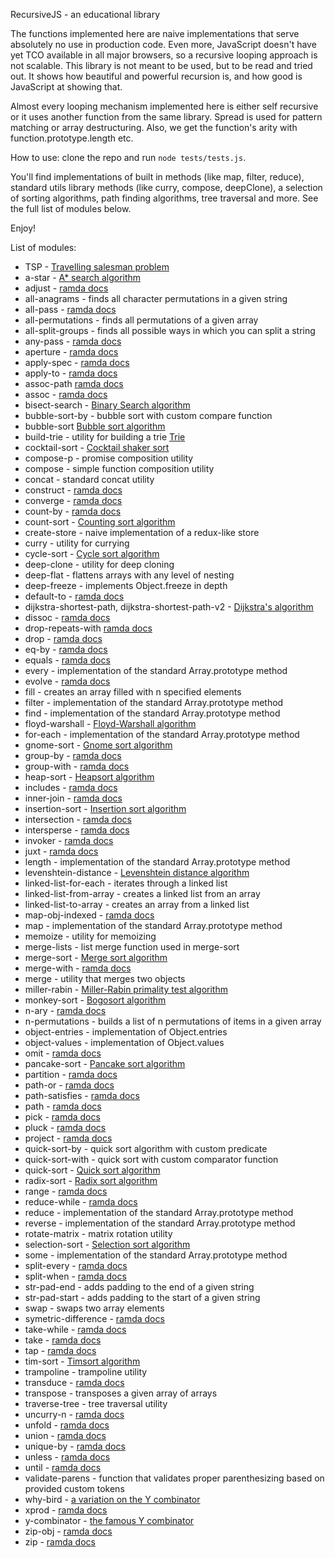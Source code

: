 RecursiveJS - an educational library

The functions implemented here are naive implementations that serve absolutely no use in production code. Even more, JavaScript doesn't have yet TCO available in all major browsers, so a recursive looping approach is not scalable. This library is not meant to be used, but to be read and tried out. It shows how beautiful and powerful recursion is, and how good is JavaScript at showing that.

Almost every looping mechanism implemented here is either self recursive or it uses another function from the same library. Spread is used for pattern matching or array destructuring. Also, we get the function's arity with function.prototype.length etc.

How to use: clone the repo and run `node tests/tests.js`.

You'll find implementations of built in methods (like map, filter, reduce), standard utils library methods (like curry, compose, deepClone), a selection of sorting algorithms, path finding algorithms, tree traversal and more. See the full list of modules below.

Enjoy!

List of modules:

- TSP - [Travelling salesman problem](https://en.wikipedia.org/wiki/Travelling_salesman_problem)
- a-star - [A* search algorithm](https://en.wikipedia.org/wiki/A*_search_algorithm)
- adjust - [ramda docs](https://ramdajs.com/docs/#adjust)
- all-anagrams - finds all character permutations in a given string
- all-pass - [ramda docs](https://ramdajs.com/docs/#allPass)
- all-permutations - finds all permutations of a given array
- all-split-groups - finds all possible ways in which you can split a string
- any-pass - [ramda docs](https://ramdajs.com/docs/#anyPass)
- aperture - [ramda docs](https://ramdajs.com/docs/#aperture)
- apply-spec - [ramda docs](https://ramdajs.com/docs/#applySpec)
- apply-to - [ramda docs](https://ramdajs.com/docs/#applyTo)
- assoc-path [ramda docs](https://ramdajs.com/docs/#assocPath)
- assoc - [ramda docs](https://ramdajs.com/docs/#assoc)
- bisect-search - [Binary Search algorithm](https://en.wikipedia.org/wiki/Binary_search_algorithm)
- bubble-sort-by - bubble sort with custom compare function
- bubble-sort [Bubble sort algorithm](https://en.wikipedia.org/wiki/Bubble_sort)
- build-trie - utility for building a trie [Trie](https://en.wikipedia.org/wiki/Trie)
- cocktail-sort - [Cocktail shaker sort](https://en.wikipedia.org/wiki/Cocktail_shaker_sort)
- compose-p - promise composition utility
- compose - simple function composition utility
- concat - standard concat utility
- construct - [ramda docs](https://ramdajs.com/docs/#construct)
- converge - [ramda docs](https://ramdajs.com/docs/#converge)
- count-by - [ramda docs](https://ramdajs.com/docs/#countBy)
- count-sort - [Counting sort algorithm](https://en.wikipedia.org/wiki/Counting_sort)
- create-store - naive implementation of a redux-like store
- curry - utility for currying
- cycle-sort - [Cycle sort algorithm](https://en.wikipedia.org/wiki/Cycle_sort)
- deep-clone - utility for deep cloning
- deep-flat - flattens arrays with any level of nesting
- deep-freeze - implements Object.freeze in depth
- default-to - [ramda docs](https://ramdajs.com/docs/#defaultTo)
- dijkstra-shortest-path, dijkstra-shortest-path-v2 - [Dijkstra's algorithm](https://en.wikipedia.org/wiki/Dijkstra%27s_algorithm)
- dissoc - [ramda docs](https://ramdajs.com/docs/#dissoc)
- drop-repeats-with [ramda docs](https://ramdajs.com/docs/#dropRepeatsWith)
- drop - [ramda docs](https://ramdajs.com/docs/#drop)
- eq-by - [ramda docs](https://ramdajs.com/docs/#eqBy)
- equals - [ramda docs](https://ramdajs.com/docs/#equals)
- every - implementation of the standard Array.prototype method
- evolve - [ramda docs](https://ramdajs.com/docs/#evolve)
- fill - creates an array filled with n specified elements
- filter - implementation of the standard Array.prototype method
- find - implementation of the standard Array.prototype method
- floyd-warshall - [Floyd-Warshall algorithm](https://en.wikipedia.org/wiki/Floyd%E2%80%93Warshall_algorithm)
- for-each - implementation of the standard Array.prototype method
- gnome-sort - [Gnome sort algorithm](https://en.wikipedia.org/wiki/Gnome_sort)
- group-by - [ramda docs](https://ramdajs.com/docs/#groupBy)
- group-with - [ramda docs](https://ramdajs.com/docs/#groupWith)
- heap-sort - [Heapsort algorithm](https://en.wikipedia.org/wiki/Heapsort)
- includes - [ramda docs](https://ramdajs.com/docs/#includes)
- inner-join - [ramda docs](https://ramdajs.com/docs/#innerJoin)
- insertion-sort - [Insertion sort algorithm](https://en.wikipedia.org/wiki/Insertion_sort)
- intersection - [ramda docs](https://ramdajs.com/docs/#intersection)
- intersperse - [ramda docs](https://ramdajs.com/docs/#intersperse)
- invoker - [ramda docs](https://ramdajs.com/docs/#invoker)
- juxt - [ramda docs](https://ramdajs.com/docs/#juxt)
- length - implementation of the standard Array.prototype method
- levenshtein-distance - [Levenshtein distance algorithm](https://en.wikipedia.org/wiki/Levenshtein_distance)
- linked-list-for-each - iterates through a linked list
- linked-list-from-array - creates a linked list from an array
- linked-list-to-array - creates an array from a linked list
- map-obj-indexed - [ramda docs](https://ramdajs.com/docs/#mapObjIndexed)
- map - implementation of the standard Array.prototype method
- memoize - utility for memoizing
- merge-lists - list merge function used in merge-sort
- merge-sort - [Merge sort algorithm](https://ro.wikipedia.org/wiki/Merge_sort)
- merge-with - [ramda docs](https://ramdajs.com/docs/#mergeWith)
- merge - utility that merges two objects
- miller-rabin - [Miller-Rabin primality test algorithm](https://en.wikipedia.org/wiki/Miller%E2%80%93Rabin_primality_test)
- monkey-sort - [Bogosort algorithm](https://en.wikipedia.org/wiki/Bogosort)
- n-ary - [ramda docs](https://ramdajs.com/docs/#nAry)
- n-permutations - builds a list of n permutations of items in a given array
- object-entries - implementation of Object.entries
- object-values - implementation of Object.values
- omit - [ramda docs](https://ramdajs.com/docs/#omit)
- pancake-sort - [Pancake sort algorithm](https://en.wikipedia.org/wiki/Pancake_sorting)
- partition - [ramda docs](https://ramdajs.com/docs/#partition)
- path-or - [ramda docs](https://ramdajs.com/docs/#pathOr)
- path-satisfies - [ramda docs](https://ramdajs.com/docs/#pathSatisfies)
- path - [ramda docs](https://ramdajs.com/docs/#path)
- pick - [ramda docs](https://ramdajs.com/docs/#pick)
- pluck - [ramda docs](https://ramdajs.com/docs/#pluck)
- project - [ramda docs](https://ramdajs.com/docs/#project)
- quick-sort-by - quick sort algorithm with custom predicate
- quick-sort-with - quick sort with custom comparator function
- quick-sort - [Quick sort algorithm](https://ro.wikipedia.org/wiki/Quicksort)
- radix-sort - [Radix sort algorithm](https://en.wikipedia.org/wiki/Radix_sort)
- range - [ramda docs](https://ramdajs.com/docs/#range)
- reduce-while - [ramda docs](https://ramdajs.com/docs/#reduceWhile)
- reduce - implementation of the standard Array.prototype method
- reverse - implementation of the standard Array.prototype method
- rotate-matrix - matrix rotation utility
- selection-sort - [Selection sort algorithm](https://en.wikipedia.org/wiki/Selection_sort)
- some - implementation of the standard Array.prototype method
- split-every - [ramda docs](https://ramdajs.com/docs/#splitEvery)
- split-when - [ramda docs](https://ramdajs.com/docs/#splitWhen)
- str-pad-end - adds padding to the end of a given string
- str-pad-start - adds padding to the start of a given string
- swap - swaps two array elements
- symetric-difference - [ramda docs](https://ramdajs.com/docs/#symmetricDifference)
- take-while - [ramda docs](https://ramdajs.com/docs/#takeWhile)
- take - [ramda docs](https://ramdajs.com/docs/#take)
- tap - [ramda docs](https://ramdajs.com/docs/#tap)
- tim-sort - [Timsort algorithm](https://en.wikipedia.org/wiki/Timsort)
- trampoline - trampoline utility
- transduce - [ramda docs](https://ramdajs.com/docs/#transduce)
- transpose - transposes a given array of arrays
- traverse-tree - tree traversal utility
- uncurry-n - [ramda docs](https://ramdajs.com/docs/#uncurryN)
- unfold - [ramda docs](https://ramdajs.com/docs/#unfold)
- union - [ramda docs](https://ramdajs.com/docs/#union)
- unique-by - [ramda docs](https://ramdajs.com/docs/#uniqBy)
- unless - [ramda docs](https://ramdajs.com/docs/#unless)
- until - [ramda docs](https://ramdajs.com/docs/#until)
- validate-parens - function that validates proper parenthesizing based on provided custom tokens
- why-bird - [a variation on the Y combinator](https://en.wikipedia.org/wiki/Fixed-point_combinator#Fixed_point_combinators_in_lambda_calculus)
- xprod - [ramda docs](https://ramdajs.com/docs/#xprod)
- y-combinator - [the famous Y combinator](https://en.wikipedia.org/wiki/Fixed-point_combinator#Fixed_point_combinators_in_lambda_calculus)
- zip-obj - [ramda docs](https://ramdajs.com/docs/#zipObj)
- zip - [ramda docs](https://ramdajs.com/docs/#zip)
